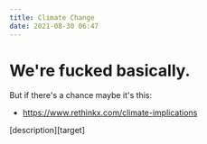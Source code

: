 ```yaml
---
title: Climate Change
date: 2021-08-30 06:47
---
```


# We're fucked basically. 
But if there's a chance maybe it's this:
* https://www.rethinkx.com/climate-implications

[description][target]
